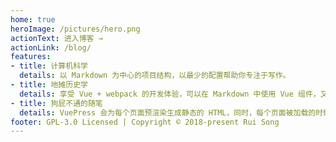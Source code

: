 ```yaml
---
home: true
heroImage: /pictures/hero.png
actionText: 进入博客 →
actionLink: /blog/
features:
- title: 计算机科学
  details: 以 Markdown 为中心的项目结构，以最少的配置帮助你专注于写作。
- title: 地摊历史学
  details: 享受 Vue + webpack 的开发体验，可以在 Markdown 中使用 Vue 组件，又可以使用 Vue 来开发自定义主题。
- title: 狗屁不通的随笔
  details: VuePress 会为每个页面预渲染生成静态的 HTML，同时，每个页面被加载的时候，将作为 SPA 运行。
footer: GPL-3.0 Licensed | Copyright © 2018-present Rui Song
---
```

